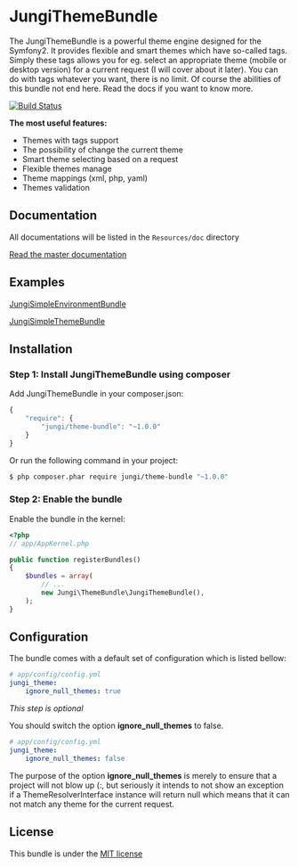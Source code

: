 JungiThemeBundle
================

The JungiThemeBundle is a powerful theme engine designed for the Symfony2. It provides flexible and smart themes
which have so-called tags. Simply these tags allows you for eg. select an appropriate theme (mobile or desktop version)
for a current request (I will cover about it later). You can do with tags whatever you want, there is no limit. Of course
the abilities of this bundle not end here. Read the docs if you want to know more.

[![Build Status](https://travis-ci.org/piku235/JungiThemeBundle.svg?branch=master)](https://travis-ci.org/piku235/JungiThemeBundle)

**The most useful features:**

* Themes with tags support
* The possibility of change the current theme
* Smart theme selecting based on a request
* Flexible themes manage
* Theme mappings (xml, php, yaml)
* Themes validation

Documentation
-------------

All documentations will be listed in the `Resources/doc` directory

[Read the master documentation](https://github.com/piku235/JungiThemeBundle/tree/master/Resources/doc/index.md)

Examples
--------

[JungiSimpleEnvironmentBundle](https://github.com/piku235/JungiSimpleEnvironmentBundle)

[JungiSimpleThemeBundle](https://github.com/piku235/JungiSimpleThemeBundle)

Installation
------------

### Step 1: Install JungiThemeBundle using composer

Add JungiThemeBundle in your composer.json:

```js
{
    "require": {
        "jungi/theme-bundle": "~1.0.0"
    }
}
```

Or run the following command in your project:

```bash
$ php composer.phar require jungi/theme-bundle "~1.0.0"
```

### Step 2: Enable the bundle

Enable the bundle in the kernel:

```php
<?php
// app/AppKernel.php

public function registerBundles()
{
    $bundles = array(
        // ...
        new Jungi\ThemeBundle\JungiThemeBundle(),
    );
}
```

Configuration
-------------

The bundle comes with a default set of configuration which is listed bellow:

```yaml
# app/config/config.yml
jungi_theme:
    ignore_null_themes: true
```

_This step is optional_

You should switch the option **ignore_null_themes** to false.

```yaml
# app/config/config.yml
jungi_theme:
    ignore_null_themes: false
```

The purpose of the option **ignore_null_themes** is merely to ensure that a project will not blow up (:, but seriously it
intends to not show an exception if a ThemeResolverInterface instance will return null which means that it can not match
any theme for the current request.

License
-------

This bundle is under the [MIT license](https://github.com/piku235/JungiThemeBundle/blob/master/Resources/meta/LICENSE)


